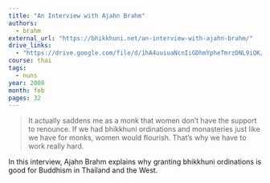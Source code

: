 ```yaml
---
title: "An Interview with Ajahn Brahm"
authors:
  - brahm
external_url: "https://bhikkhuni.net/an-interview-with-ajahn-brahm/"
drive_links:
  - "https://drive.google.com/file/d/1hA4uuiuaNcnIiGDhmYpheTmrzDNL9iQK/view?usp=sharing"
course: thai
tags:
  - nuns
year: 2008
month: feb
pages: 32
---
```


> It actually saddens me as a monk that women
don’t have the support to renounce. If we had
bhikkhuni ordinations and monasteries just like
we have for monks, women would flourish. That’s
why we have to work really hard.

In this interview, Ajahn Brahm explains why granting bhikkhuni ordinations is good for Buddhism in Thailand and the West.